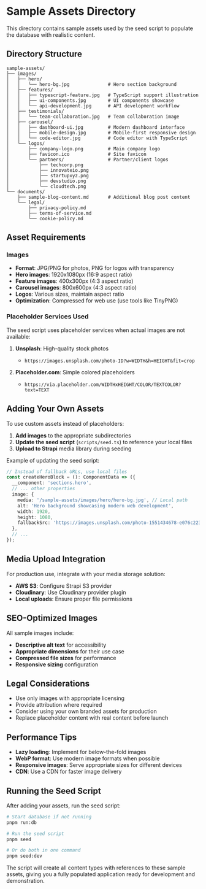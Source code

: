 # Sample Assets Directory

This directory contains sample assets used by the seed script to populate the database with realistic content.

## Directory Structure

```
sample-assets/
├── images/
│   ├── hero/
│   │   └── hero-bg.jpg              # Hero section background
│   ├── features/
│   │   ├── typescript-feature.jpg   # TypeScript support illustration
│   │   ├── ui-components.jpg        # UI components showcase
│   │   └── api-development.jpg      # API development workflow
│   ├── testimonials/
│   │   └── team-collaboration.jpg   # Team collaboration image
│   ├── carousel/
│   │   ├── dashboard-ui.jpg         # Modern dashboard interface
│   │   ├── mobile-design.jpg        # Mobile-first responsive design
│   │   └── code-editor.jpg          # Code editor with TypeScript
│   └── logos/
│       ├── company-logo.png         # Main company logo
│       ├── favicon.ico              # Site favicon
│       └── partners/                # Partner/client logos
│           ├── techcorp.png
│           ├── innovateio.png
│           ├── startupxyz.png
│           ├── devstudio.png
│           └── cloudtech.png
└── documents/
    ├── sample-blog-content.md       # Additional blog post content
    └── legal/
        ├── privacy-policy.md
        ├── terms-of-service.md
        └── cookie-policy.md
```

## Asset Requirements

### Images
- **Format**: JPG/PNG for photos, PNG for logos with transparency
- **Hero images**: 1920x1080px (16:9 aspect ratio)
- **Feature images**: 400x300px (4:3 aspect ratio)
- **Carousel images**: 800x600px (4:3 aspect ratio)
- **Logos**: Various sizes, maintain aspect ratio
- **Optimization**: Compressed for web use (use tools like TinyPNG)

### Placeholder Services Used

The seed script uses placeholder services when actual images are not available:

1. **Unsplash**: High-quality stock photos
   - `https://images.unsplash.com/photo-ID?w=WIDTH&h=HEIGHT&fit=crop`
   
2. **Placeholder.com**: Simple colored placeholders
   - `https://via.placeholder.com/WIDTHxHEIGHT/COLOR/TEXTCOLOR?text=TEXT`

## Adding Your Own Assets

To use custom assets instead of placeholders:

1. **Add images** to the appropriate subdirectories
2. **Update the seed script** (`scripts/seed.ts`) to reference your local files
3. **Upload to Strapi** media library during seeding

Example of updating the seed script:

```typescript
// Instead of fallback URLs, use local files
const createHeroBlock = (): ComponentData => ({
  __component: 'sections.hero',
  // ... other properties
  image: {
    media: '/sample-assets/images/hero/hero-bg.jpg', // Local path
    alt: 'Hero background showcasing modern web development',
    width: 1920,
    height: 1080,
    fallbackSrc: 'https://images.unsplash.com/photo-1551434678-e076c223a692?w=1920&h=1080&fit=crop'
  },
  // ...
});
```

## Media Upload Integration

For production use, integrate with your media storage solution:

- **AWS S3**: Configure Strapi S3 provider
- **Cloudinary**: Use Cloudinary provider plugin
- **Local uploads**: Ensure proper file permissions

## SEO-Optimized Images

All sample images include:
- **Descriptive alt text** for accessibility
- **Appropriate dimensions** for their use case
- **Compressed file sizes** for performance
- **Responsive sizing** configuration

## Legal Considerations

- Use only images with appropriate licensing
- Provide attribution where required
- Consider using your own branded assets for production
- Replace placeholder content with real content before launch

## Performance Tips

- **Lazy loading**: Implement for below-the-fold images
- **WebP format**: Use modern image formats when possible
- **Responsive images**: Serve appropriate sizes for different devices
- **CDN**: Use a CDN for faster image delivery

## Running the Seed Script

After adding your assets, run the seed script:

```bash
# Start database if not running
pnpm run:db

# Run the seed script
pnpm seed

# Or do both in one command
pnpm seed:dev
```

The script will create all content types with references to these sample assets, giving you a fully populated application ready for development and demonstration.
